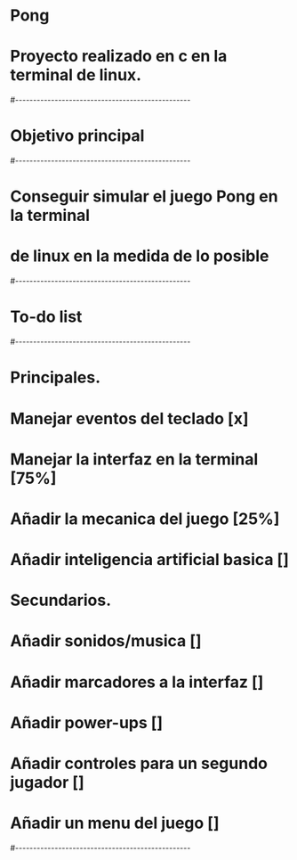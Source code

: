 # Pong
# Proyecto realizado en c en la terminal de linux.
#-------------------------------------------------
# Objetivo principal
#-------------------------------------------------
# Conseguir simular el juego Pong en la terminal
# de linux en la medida de lo posible
#-------------------------------------------------
# To-do list
#-------------------------------------------------
# Principales.
# Manejar eventos del teclado				[x]
# Manejar la interfaz en la terminal		[75%]
# Añadir la mecanica del juego				[25%]
# Añadir inteligencia artificial basica		[]

# Secundarios.
# Añadir sonidos/musica						[]
# Añadir marcadores a la interfaz			[]
# Añadir power-ups							[]
# Añadir controles para un segundo jugador 	[]
# Añadir un menu del juego					[]
#-------------------------------------------------
